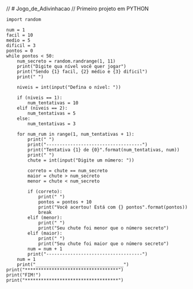 // # Jogo_de_Adivinhacao
// Primeiro projeto em PYTHON

    import random

    num = 1
    facil = 10
    medio = 5
    dificil = 3
    pontos = 0
    while pontos < 50:
        num_secreto = random.randrange(1, 11)
        print("Digite qua nível você quer jogar")
        print("Sendo {1} facil, {2} médio e {3} dificil")
        print(" ")

        niveis = int(input("Defina o nível: "))

        if (niveis == 1):
            num_tentativas = 10
        elif (niveis == 2):
            num_tentativas = 5
        else:
            num_tentativas = 3

        for num_rum in range(1, num_tentativas + 1):
            print(" ")
            print("------------------------------------")
            print("Tentativa {1} de {0}".format(num_tentativas, num))
            print(" ")
            chute = int(input("Digite um número: "))

            correto = chute == num_secreto
            maior = chute > num_secreto
            menor = chute < num_secreto

            if (correto):
                print(" ")
                pontos = pontos + 10
                print("Você acertou! Está com {} pontos".format(pontos))
                break
            elif (menor):
                print(" ")
                print("Seu chute foi menor que o número secreto")
            elif (maior):
                print(" ")
                print("Seu chute foi maior que o número secreto")
            num = num + 1
            print("------------------------------------")
        num = 1
        print("_________________________________")
    print("***********************************")
    print("FIM!")
    print("***********************************")


